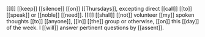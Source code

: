 [[I]] [[keep]] [[silence]] [[on]] [[Thursdays]], excepting direct [[call]] [[to]] [[speak]] or [[noble]] [[need]]. [[I]] [[shall]] [[not]] volunteer [[my]] spoken thoughts [[to]] [[anyone]], [[in]] [[the]] group or otherwise, [[on]] this [[day]] of the week. I [[will]] answer pertinent questions by [[assent]].  